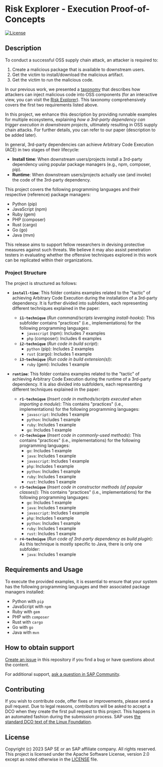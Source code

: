 # Risk Explorer - Execution Proof-of-Concepts
<!-- Please include descriptive title -->

<!--- Register repository https://api.reuse.software/register, then add REUSE badge:
[![REUSE status](https://api.reuse.software/badge/github.com/SAP-samples/REPO-NAME)](https://api.reuse.software/info/github.com/SAP-samples/REPO-NAME)
-->
[![License](https://img.shields.io/badge/license-Apache%202.0-blue.svg)](LICENSE.txt)


## Description
<!-- Please include SEO-friendly description -->

To conduct a successful OSS supply chain attack, an attacker is required to:

1. Create a malicious package that is available to downstream users.
2. Get the victim to install/download the malicious artifact.
3. Get the victim to run the malicious code.

In our previous work, we presented a [taxonomy](https://www.computer.org/csdl/proceedings-article/sp/2023/933600a167/1He7XSTyRKE) that describes how attackers can inject malicious code into OSS components (for an interactive view, you can visit the [Risk Explorer](https://sap.github.io/risk-explorer-for-software-supply-chains/)). 
This taxonomy comprehensively covers the first two requirements listed above.

In this project, we enhance this description by providing runnable examples for multiple ecosystems, explaining *how a 3rd-party dependency can trigger execution in downstream projects*, ultimately resulting in OSS supply chain attacks. 
For further details, you can refer to our paper (description to be added later).

In general, 3rd-party dependencies can achieve Arbitrary Code Execution (ACE) in two stages of their lifecycle:

- **Install time**: When downstream users/projects install a 3rd-party dependency using popular package managers (e.g., npm, composer, pip).
- **Runtime**: When downstream users/projects actually use (and invoke) the code of the 3rd-party dependency.

This project covers the following programming languages and their respective (reference) package managers:

- Python (pip)
- JavaScript (npm)
- Ruby (gem)
- PHP (composer)
- Rust (cargo)
- Go (go)
- Java (mvn)

This release aims to support fellow researchers in devising protective measures against such threats. We believe it may also assist penetration testers in evaluating whether the offensive techniques explored in this work can be replicated within their organizations.


### Project Structure

The project is structured as follows:

- **`install-time`**: This folder contains examples related to the "tactic" of achieving Arbitrary Code Execution during the installation of a 3rd-party dependency. It is further divided into subfolders, each representing different techniques explained in the paper:
  - **`i1-technique`** (*Run command/scripts leveraging install-hooks*): This subfolder contains "practices" (i.e., implementations) for the following programming languages:
    - `javascript` (npm): Includes 7 examples
    - `php` (composer): Includes 6 examples
  - **`i2-technique`** (*Run code in build script*): 
    - `python` (pip): Includes 2 examples
    - `rust` (cargo): Includes 1 example
  - **`i3-technique`** (*Run code in build extension(s)*):
    - `ruby` (gem): Includes 1 example

- **`runtime`**: This folder contains examples related to the "tactic" of achieving Arbitrary Code Execution during the runtime of a 3rd-party dependency. It is also divided into subfolders, each representing different techniques explained in the paper:
  - **`r1-technique`** (*Insert code in methods/scripts executed when importing a module*): This contains "practices" (i.e., implementations) for the following programming languages:
    - `javascript`: Includes 1 example
    - `python`: Includes 1 example
    - `ruby`: Includes 1 example
    - `go`: Includes 1 example
  - **`r2-technique`** (*Insert code in commonly-used methods*): This contains "practices" (i.e., implementations) for the following programming languages:
    - `go`: Includes 1 example
    - `java`: Includes 1 example
    - `javascript`: Includes 1 example
    - `php`: Includes 1 example
    - `python`: Includes 1 example
    - `ruby`: Includes 1 example
    - `rust`: Includes 1 example
  - **`r3-technique`** (*Insert code in constructor methods (of popular classes)*): This contains "practices" (i.e., implementations) for the following programming languages:
    - `go`: Includes 1 example
    - `java`: Includes 1 example
    - `javascript`: Includes 1 example
    - `php`: Includes 1 example
    - `python`: Includes 1 example
    - `ruby`: Includes 1 example
    - `rust`: Includes 1 example
  - **`r4-technique`** (*Run code of 3rd-party dependency as build plugin*): As this technique is mostly specific to Java, there is only one subfolder:
    - `java`: Includes 1 example




## Requirements and Usage

To execute the provided examples, it is essential to ensure that your system has the following programming languages and their associated package managers installed:

- Python with `pip`
- JavaScript with `npm`
- Ruby with `gem`
- PHP with `composer`
- Rust with `cargo`
- Go with `go`
- Java with `mvn`



## How to obtain support
[Create an issue](https://github.com/SAP-samples/<repository-name>/issues) in this repository if you find a bug or have questions about the content.
 
For additional support, [ask a question in SAP Community](https://answers.sap.com/questions/ask.html).

## Contributing
If you wish to contribute code, offer fixes or improvements, please send a pull request. Due to legal reasons, contributors will be asked to accept a DCO when they create the first pull request to this project. This happens in an automated fashion during the submission process. SAP uses [the standard DCO text of the Linux Foundation](https://developercertificate.org/).

## License
Copyright (c) 2023 SAP SE or an SAP affiliate company. All rights reserved. This project is licensed under the Apache Software License, version 2.0 except as noted otherwise in the [LICENSE](LICENSE) file.
